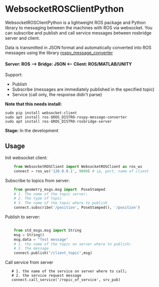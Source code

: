 # WebsocketROSClientPython
WebsocketROSClientPython is a lightweight ROS package and Python library to messaging between the machines with ROS via websocket. You can subscribe and publish and call service messages between rosbridge server and client.


Data is transmitted in JSON format and automatically converted into ROS messages using the library [rospy_message_converter](https://github.com/baalexander/rospy_message_converter) 

#### Server: ROS --> Bridge: JSON <-- Client: ROS/MATLAB/UNITY

Support:
* Publish
* Subscribe (messages are immediately published in the specified topic)
* Service (call only, the response didn't parse)


**Note that this needs install:**
  ```
  sudo pip install websocket-client
  sudo apt install ros-$ROS_DISTRO-rospy-message-converter
  sudo apt install ros-$ROS_DISTRO-rosbridge-server
  ```

**Stage:** In the development



Usage
-----

Init websocket client:

``` python
    from WebsocketROSClient import WebsocketROSClient as ros_ws
    connect = ros_ws('128.0.0.1', 9090) # ip, port, name of client
 ```
Subscribe to topics from server:

``` python
    from geometry_msgs.msg import  PoseStamped
    # 1. The name of the topic server;
    # 2. The type of topic
    # 3. The name of the topic where to publish
    connect.subscribe('/position', PoseStamped(), '/position')
```
Publish to server:

``` python
    
    from std_msgs.msg import String
    msg = String()
    msg.data = "Test message"
    # 1. the name of the topic on server where to publish; 
    # 2. the message
    connect.publish("/client_topic",msg)
```

Call service from server
```
   # 1. the name of the service on server where to call;
   # 2. the service request message 
   connect.call_service('/ropic_of_service', srv_pub)
```
